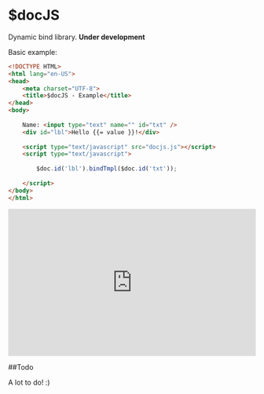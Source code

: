 $docJS
======

Dynamic bind library. **Under development**

Basic example:

```html
<!DOCTYPE HTML>
<html lang="en-US">
<head>
	<meta charset="UTF-8">
	<title>$docJS - Example</title>
</head>
<body>
	
	Name: <input type="text" name="" id="txt" />
	<div id="lbl">Hello {{= value }}!</div>	
	
	<script type="text/javascript" src="docjs.js"></script>
	<script type="text/javascript">
	
		$doc.id('lbl').bindTmpl($doc.id('txt'));
		
	</script>
</body>
</html>
```

<iframe style="width: 100%; height: 300px" src="http://jsfiddle.net/Diullei/cNdrz/embedded/" allowfullscreen="allowfullscreen" frameborder="0"></iframe>

##Todo

A lot to do! :)